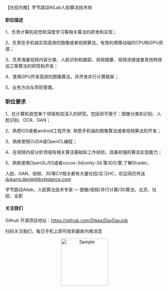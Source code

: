 【社招内推】字节跳动AILab人脸算法技术岗

#### 职位描述
1、负责计算机视觉和深度学习等相关算法的研发和实现；

2、负责在手机端实现高效的图像或者视频算法，有效利用移动端的CPU和GPU资源；

3、负责海量视频内容分类、人脸识别和跟踪、视频摘要、视频滤镜或者其他特效加工等算法的研究和开发；

4、使用GPU开发高效的图像算法，并开发并行计算框架；

5、业务方向与项目管理。

### 职位要求

1、在计算机视觉某个领域有较深入的研究，包括但不限于：图像分类和识别、人脸识别、OCR、GAN；

2、熟悉IOS或者android工程开发. 熟悉手机端的图像算法或者视频算法的开发；

3、熟练使用CUDA或OpenCL编程；

4、在视频内容分析领域有相关算法基础和工作经验，具备较强的算法实现能力；

5、熟练使用OpenGL/ES或者cocos-3d/unity-3d 等3D引擎,了解Shader。

人脸、GAN、视频、3D等CV相关都有大量社招/实习HC，欢迎简历传送 dukang.daniel@bytedance.com

字节跳动Ailab，人脸算法技术专家 — 图像/视频/并行计算/3D算法，北京、社招、全职

#### 关注我们

Github 开源项目地址：https://github.com/Dikea/DayDayJob

扫码关注我们，每日手机上即可收到最新内推消息

<p align="center">
<img src="https://img-blog.csdnimg.cn/20200321100545314.jpg" alt="Sample"  width="150" height="">
</p>
